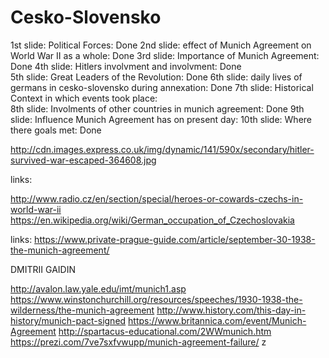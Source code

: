 # Cesko-Slovensko

1st slide: Political Forces: Done
2nd slide: effect of Munich Agreement on World War II as a whole: Done
3rd slide: Importance of Munich Agreement: Done
4th slide: Hitlers involvment and involvment: Done    
5th slide: Great Leaders of the Revolution: Done
6th slide: daily lives of germans in cesko-slovensko during annexation: Done
7th slide: Historical Context in which events took place:    
8th slide: Involments of other countries in munich agreement:  Done
9th slide: Influence Munich Agreement has on present day: 
10th slide: Where there goals met: Done


http://cdn.images.express.co.uk/img/dynamic/141/590x/secondary/hitler-survived-war-escaped-364608.jpg

links:

http://www.radio.cz/en/section/special/heroes-or-cowards-czechs-in-world-war-ii
https://en.wikipedia.org/wiki/German_occupation_of_Czechoslovakia


links:
https://www.private-prague-guide.com/article/september-30-1938-the-munich-agreement/

DMITRII GAIDIN

http://avalon.law.yale.edu/imt/munich1.asp
https://www.winstonchurchill.org/resources/speeches/1930-1938-the-wilderness/the-munich-agreement
http://www.history.com/this-day-in-history/munich-pact-signed
https://www.britannica.com/event/Munich-Agreement
http://spartacus-educational.com/2WWmunich.htm
https://prezi.com/7ve7sxfvwupp/munich-agreement-failure/
z
